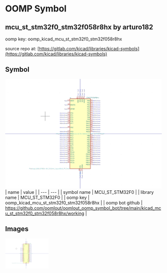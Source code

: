 # OOMP Symbol  
## mcu_st_stm32f0_stm32f058r8hx  by arturo182  
  
oomp key: oomp_kicad_mcu_st_stm32f0_stm32f058r8hx  
  
source repo at: [https://gitlab.com/kicad/libraries/kicad-symbols](https://gitlab.com/kicad/libraries/kicad-symbols)  
## Symbol  
  
[![working.png](working_600.png)](working.png)  
| name | value | 
| --- | --- | 
| symbol name | MCU_ST_STM32F0 | 
| library name | MCU_ST_STM32F0 | 
| oomp key | oomp_kicad_mcu_st_stm32f0_stm32f058r8hx | 
| oomp bot github | https://github.com/oomlout/oomlout_oomp_symbol_bot/tree/main/kicad_mcu_st_stm32f0_stm32f058r8hx/working | 
## Images  
  
[![working.png](working_140.png)](working.png)  
